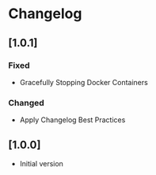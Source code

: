 # Changelog

## [1.0.1]
### Fixed
- Gracefully Stopping Docker Containers 

### Changed
- Apply Changelog Best Practices


## [1.0.0]
- Initial version